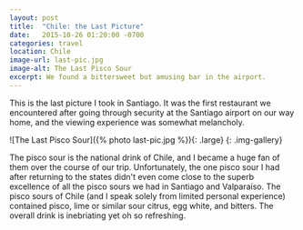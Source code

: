 ```yaml
---
layout: post
title:  "Chile: the Last Picture"
date:   2015-10-26 01:20:00 -0700
categories: travel
location: Chile
image-url: last-pic.jpg
image-alt: The Last Pisco Sour
excerpt: We found a bittersweet but amusing bar in the airport.
---
```

This is the last picture I took in Santiago. It was the first restaurant we encountered after going through security at the Santiago airport on our way home, and the viewing experience was somewhat melancholy.

![The Last Pisco Sour]({% photo last-pic.jpg %}){: .large}
{: .img-gallery}

The pisco sour is the national drink of Chile, and I became a huge fan of them over the course of our trip. Unfortunately, the one pisco sour I had after returning to the states didn't even come close to the superb excellence of all the pisco sours we had in Santiago and Valparaíso. The pisco sours of Chile (and I speak solely from limited personal experience) contained pisco, lime or similar sour citrus, egg white, and bitters. The overall drink is inebriating yet oh so refreshing.
